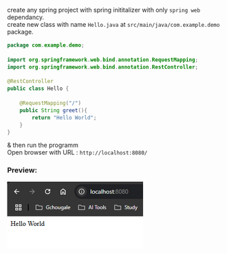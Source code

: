 create any spring project with spring inititalizer with only `spring web` dependancy.  
create new class with name `Hello.java` at `src/main/java/com.example.demo` package.  
```java
package com.example.demo;

import org.springframework.web.bind.annotation.RequestMapping;
import org.springframework.web.bind.annotation.RestController;

@RestController
public class Hello {

    @RequestMapping("/")
    public String greet(){
        return "Hello World";
    }
}
```  
& then run the programm  
Open browser with URL : `http://localhost:8080/`  
### Preview:  
![](./Image/001.png)  